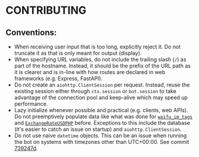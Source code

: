 # CONTRIBUTING

## Conventions:
- When receiving user input that is too long, explicitly reject it. Do not truncate it as that is only meant for output (display).
- When specifying URL variables, do not include the trailing slash (`/`) as part of the hostname. Instead, it should be the prefix of the URL path as it is clearer and is in-line with how routes are declared in web frameworks (e.g. Express, FastAPI).
- Do not create an `aiohttp.ClientSession` per request. Instead, reuse the existing session either through `ctx.session` or `bot.session` to take advantage of the connection pool and keep-alive which may speed up performance.
- Lazy initialize whenever possible and practical (e.g. clients, web APIs). Do not preemptively populate data like what was done for [`waifu_im_tags`](https://github.com/jerichosy/Abet-Discord-bot/blob/f06aab841dadd2c96fa81f4a6a277fa3e2dd5e96/cogs/Fun.py#L222-L228) and [`ExchangeRateUSDPHP`](https://github.com/jerichosy/Abet-Discord-bot/blob/f06aab841dadd2c96fa81f4a6a277fa3e2dd5e96/cogs/utils/ExchangeRateUSDPHP.py#L13-L14) before. Exceptions to this include the database (it's easier to catch an issue on startup) and `aiohttp.ClientSession`.
- Do not use naive `datetime` objects. This can be an issue when running the bot on systems with timezones other than UTC+00:00. See commit [739247d](https://github.com/jerichosy/Abet-Discord-bot/commit/739247da1d519fe25d3e0a994fedaea68974b045).
